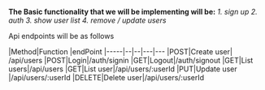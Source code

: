 **The Basic functionality that we will be implementing will be:**
 *1. sign up
 2. auth
 3. show user list
 4. remove / update users*

Api  endpoints will be as follows

 
|Method|Function  |endPoint
|-----|--|--|---|---
|POST|Create user| /api/users
|POST|Login|/auth/signin
|GET|Logout|/auth/signout
|GET|List users|/api/users
|GET|List user|/api/users/:userId
|PUT|Update user |/api/users/:userId
|DELETE|Delete user|/api/users/:userId


	 

